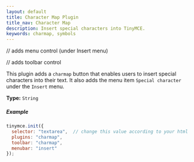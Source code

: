 ```yaml
---
layout: default
title: Character Map Plugin
title_nav: Character Map
description: Insert special characters into TinyMCE.
keywords: charmap, symbols
---
```


// adds menu control (under Insert menu)

// adds toolbar control

This plugin adds a `charmap` button that enables users to insert special characters into their text. It also adds the menu item `Special character` under the `Insert` menu.

**Type:** `String`

##### Example

```js
tinymce.init({
  selector: "textarea",  // change this value according to your html
  plugins: "charmap",
  toolbar: "charmap",
  menubar: "insert"
});
```
